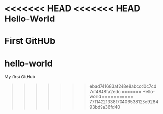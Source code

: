 <<<<<<< HEAD
<<<<<<< HEAD
Hello-World
===========

First GitHUb
=======
hello-world
===========

My first GitHub
>>>>>>> ebad741683af248e8abccd0c7cd7cf4848fa2edc
=======
Hello-world
===========
>>>>>>> 77f14221338f70406538123e928493bd9a36fd40
